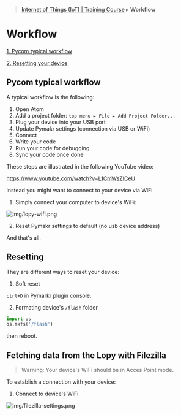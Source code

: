 > [Internet of Things (IoT) | Training Course](workflow.md) ▸ **Workflow**

# Workflow

[1. Pycom typical workflow](#pycom-typical-workflow)

[2. Resetting your device](#resetting)

## Pycom typical workflow

A typical workflow is the following:
1. Open Atom
2. Add a project folder: `top menu ► File ► Add Project Folder...`
3. Plug your device into your USB port
4. Update Pymakr settings (connection via USB or WiFi)
5. Connect
6. Write your code
7. Run your code for debugging
8. Sync your code once done

These steps are illustrated in the following YouTube video: 

https://www.youtube.com/watch?v=L1CmWsZlCeU

Instead you might want to connect to your device via WiFi

1. Simply connect your computer to device's WiFi:

![img/lopy-wifi.png](http://i.imgur.com/7GbsuFk.png)

2. Reset Pymakr settings to default (no usb device address)

And that's all.

## Resetting
They are different ways to reset your device:

1. Soft reset

`ctrl+D` in Pymarkr plugin console.

2. Formating device's `/flash` folder
```python
import os
os.mkfs('/flash')
```
then reboot.

## Fetching data from the Lopy with Filezilla

> Warning: Your device's WiFi should be in Acces Point mode.

To establish a connection with your device:

1. Connect to device's WiFi

![img/filezilla-settings.png](http://i.imgur.com/SAN02Pa.png)
